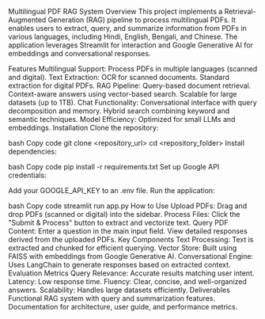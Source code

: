 Multilingual PDF RAG System
Overview
This project implements a Retrieval-Augmented Generation (RAG) pipeline to process multilingual PDFs. It enables users to extract, query, and summarize information from PDFs in various languages, including Hindi, English, Bengali, and Chinese. The application leverages Streamlit for interaction and Google Generative AI for embeddings and conversational responses.

Features
Multilingual Support: Process PDFs in multiple languages (scanned and digital).
Text Extraction:
OCR for scanned documents.
Standard extraction for digital PDFs.
RAG Pipeline:
Query-based document retrieval.
Context-aware answers using vector-based search.
Scalable for large datasets (up to 1TB).
Chat Functionality:
Conversational interface with query decomposition and memory.
Hybrid search combining keyword and semantic techniques.
Model Efficiency:
Optimized for small LLMs and embeddings.
Installation
Clone the repository:

bash
Copy code
git clone <repository_url>
cd <repository_folder>
Install dependencies:

bash
Copy code
pip install -r requirements.txt
Set up Google API credentials:

Add your GOOGLE_API_KEY to an .env file.
Run the application:

bash
Copy code
streamlit run app.py
How to Use
Upload PDFs:
Drag and drop PDFs (scanned or digital) into the sidebar.
Process Files:
Click the "Submit & Process" button to extract and vectorize text.
Query PDF Content:
Enter a question in the main input field.
View detailed responses derived from the uploaded PDFs.
Key Components
Text Processing:
Text is extracted and chunked for efficient querying.
Vector Store:
Built using FAISS with embeddings from Google Generative AI.
Conversational Engine:
Uses LangChain to generate responses based on extracted context.
Evaluation Metrics
Query Relevance: Accurate results matching user intent.
Latency: Low response time.
Fluency: Clear, concise, and well-organized answers.
Scalability: Handles large datasets efficiently.
Deliverables
Functional RAG system with query and summarization features.
Documentation for architecture, user guide, and performance metrics.
